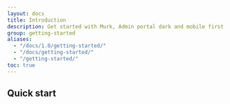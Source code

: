 ```yaml
---
layout: docs
title: Introduction
description: Get started with Murk, Admin portal dark and mobile first frontend framework.
group: getting-started
aliases:
  - "/docs/1.0/getting-started/"
  - "/docs/getting-started/"
  - "/getting-started/"
toc: true
---
```


## Quick start


